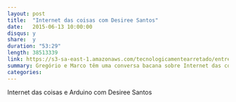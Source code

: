 ```yaml
---
layout: post
title:  "Internet das coisas com Desiree Santos"
date:   2015-06-13 10:00:00
disqus: y
share:  y
duration: "53:29"
length: 38513339
link: https://s3-sa-east-1.amazonaws.com/tecnologicamentearretado/entrevistas/011-desiree/011-desiree.mp3
summary: Gregório e Marco têm uma conversa bacana sobre Internet das coisas com Desiree Santos
categories: 
---
```


Internet das coisas e Arduino com Desiree Santos

<audio src="https://s3-sa-east-1.amazonaws.com/tecnologicamentearretado/entrevistas/011-desiree/011-desiree.mp3" preload="none" />

Baixe o áudio desta conversa [aqui](https://s3-sa-east-1.amazonaws.com/tecnologicamentearretado/entrevistas/011-desiree/011-desiree.mp3).

Entrevista por [Gregório Melo](https://twitter.com/gregoriomelo) e [Marco Valtas](https://twitter.com/mavcunha)

Música de entrada por [Marco Valtas](https://twitter.com/mavcunha)

Notas:

- [Arduino](http://www.arduino.cc/)
- [RaspberryPi](https://www.raspberrypi.org/)
- [BeagleBone](http://beagleboard.org/bone)
- [iBeacon](http://www.ibeacon.com/)
- [littleBits](http://littlebits.cc/)
- No Twitter:
  - [Desiree Santos](https://twitter.com/desisant)
